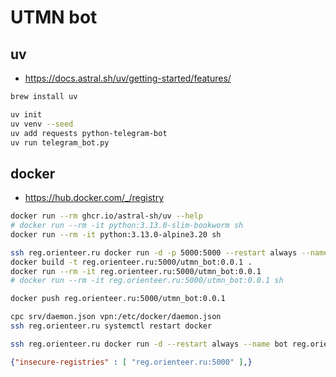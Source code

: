 # UTMN bot

## uv

- https://docs.astral.sh/uv/getting-started/features/

```sh
brew install uv

uv init
uv venv --seed
uv add requests python-telegram-bot
uv run telegram_bot.py
```

## docker

- https://hub.docker.com/_/registry

```sh
docker run --rm ghcr.io/astral-sh/uv --help
# docker run --rm -it python:3.13.0-slim-bookworm sh
docker run --rm -it python:3.13.0-alpine3.20 sh

ssh reg.orienteer.ru docker run -d -p 5000:5000 --restart always --name registry registry:2
docker build -t reg.orienteer.ru:5000/utmn_bot:0.0.1 .
docker run --rm -it reg.orienteer.ru:5000/utmn_bot:0.0.1
# docker run --rm -it reg.orienteer.ru:5000/utmn_bot:0.0.1 sh

docker push reg.orienteer.ru:5000/utmn_bot:0.0.1

cpc srv/daemon.json vpn:/etc/docker/daemon.json
ssh reg.orienteer.ru systemctl restart docker

ssh reg.orienteer.ru docker run -d --restart always --name bot reg.orienteer.ru:5000/utmn_bot:0.0.1
```

```json
{"insecure-registries" : [ "reg.orienteer.ru:5000" ],}
```
